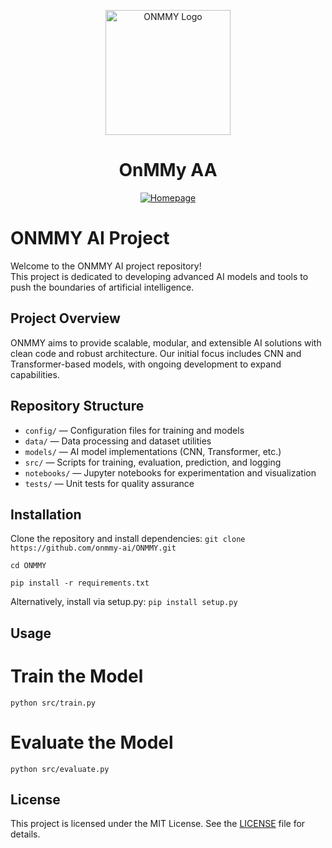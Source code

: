 <p align="center">
  <img src="https://imghost.online/ib/5Bxw7Ilt1UOo2Os_1754796370.png" alt="ONMMY Logo" width="200" />
</p>

<h1 align="center">OnMMy AA</h1>

<div align="center">
  <a href="https://www.OnMMy.com/">
    <img alt="Homepage" src="https://imghost.online/ib/6sNPIMtP6XK2LF3_1754797191.png" />
  </a>
</div>

# ONMMY AI Project

Welcome to the ONMMY AI project repository!  
This project is dedicated to developing advanced AI models and tools to push the boundaries of artificial intelligence.

## Project Overview

ONMMY aims to provide scalable, modular, and extensible AI solutions with clean code and robust architecture. Our initial focus includes CNN and Transformer-based models, with ongoing development to expand capabilities.

## Repository Structure

- `config/` — Configuration files for training and models  
- `data/` — Data processing and dataset utilities  
- `models/` — AI model implementations (CNN, Transformer, etc.)  
- `src/` — Scripts for training, evaluation, prediction, and logging  
- `notebooks/` — Jupyter notebooks for experimentation and visualization  
- `tests/` — Unit tests for quality assurance  

## Installation

Clone the repository and install dependencies:
`git clone https://github.com/onmmy-ai/ONMMY.git`

`cd ONMMY`

`pip install -r requirements.txt`

Alternatively, install via setup.py:
`pip install setup.py`

## Usage

# Train the Model
`python src/train.py`

# Evaluate the Model
`python src/evaluate.py`

## License
This project is licensed under the MIT License. See the [LICENSE](LICENSE) file for details.







